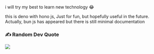 i will try my best to learn new technology 😂

this is deno with hono js, Just for fun, but hopefully useful in the future. Actually, bun js has appeared but there is still minimal documentation

### ✍️ Random Dev Quote
![](https://quotes-github-readme.vercel.app/api?type=horizontal&theme=tokyonight)